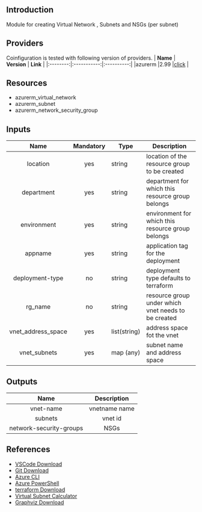## Introduction
Module for creating Virtual Network , Subnets and NSGs (per subnet)
## Providers
Coinfiguration is tested with following version of providers.
| **Name** | **Version** | **Link** |
|:--------:|:-----------:|:----------:|
|azurerm   |2.99         |[click](https://registry.terraform.io/providers/hashicorp/azurerm) |

## Resources
- azurerm_virtual_network
- azurerm_subnet
- azurerm_network_security_group

## Inputs
| **Name**           | **Mandatory** | **Type**       |           **Description**                          |
|:--------:          |:-------------:|----------      |--------------------------------------------------  |
|location            |      yes      |  string        |location of the resource group to be created        |
|department          |      yes      |  string        |department for which this resource group belongs    |
|environment         |      yes      |  string        |environment for which this resource group belongs   |
|appname             |      yes      |  string        |application tag for the deployment                  |
|deployment-type     |      no       |  string        |deployment type defaults to terraform               |
|rg_name             |      no       |  string        |resource group under which vnet needs to be created |
|vnet_address_space  |      yes      |  list(string)  |address space fot the vnet                          |
|vnet_subnets        |      yes      |  map (any)     |subnet name and address space                       |

## Outputs
| **Name**               |    **Description**      |
|:---------------------: |:-----------------------:|
|vnet-name               |vnetname name            |
|subnets                 |vnet id                  |
|network-security-groups |NSGs                     |

## References
- [VSCode Download](https://code.visualstudio.com/download)
- [Git Download](https://git-scm.com/downloads)
- [Azure CLI](https://docs.microsoft.com/en-us/cli/azure/)
- [Azure PowerShell](https://docs.microsoft.com/en-us/powershell/azure/)
- [terraform Download](https://www.terraform.io/downloads)
- [Virtual Subnet Calculator](https://www.davidc.net/sites/default/subnets/subnets.html)
- [Graphviz Download](https://www.graphviz.org/download/)
